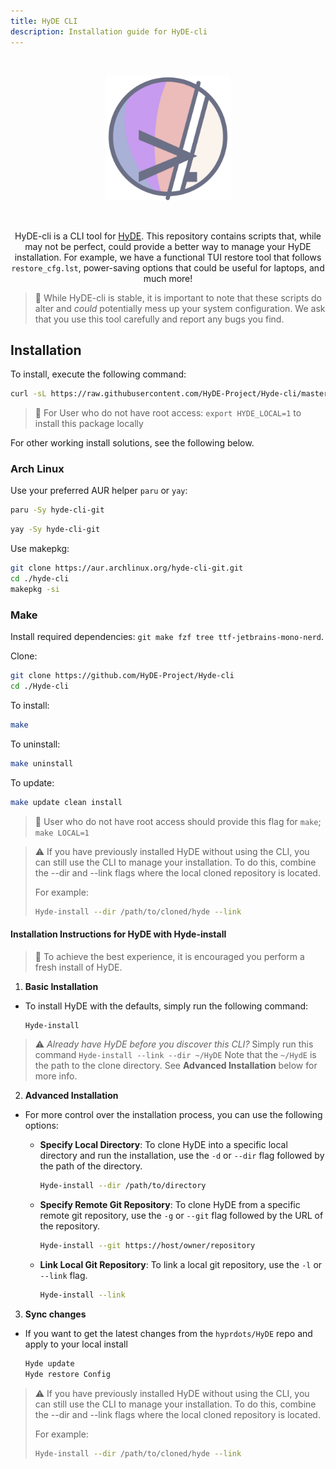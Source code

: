 ```yaml
---
title: HyDE CLI
description: Installation guide for HyDE-cli
---
```


<div align="center">
  <br>

![hyde_cli_banner](../../../../assets/hyde-cli.png)

<style type="text/css">
    img {
        width: 200px;
    }
</style>

<br/>

HyDE-cli is a CLI tool for [HyDE](https://github.com/prasanthrangan/hyprdots).
This repository contains scripts that, while may not be perfect, could provide a better way to manage your HyDE installation.
For example, we have a functional TUI restore tool that follows `restore_cfg.lst`, power-saving options that could be useful for laptops, and much more!

</div>

> 🚨 While HyDE-cli is stable, it is important to note that these scripts do alter and _could_ potentially mess up your system configuration.
> We ask that you use this tool carefully and report any bugs you find.

## Installation

To install, execute the following command:

```sh
curl -sL https://raw.githubusercontent.com/HyDE-Project/Hyde-cli/master/install.sh | bash
```

> 📢 For User who do not have root access:
> `export HYDE_LOCAL=1` to install this package locally

For other working install solutions, see the following below.

### Arch Linux

Use your preferred AUR helper `paru` or `yay`:

```sh
paru -Sy hyde-cli-git
```

```sh
yay -Sy hyde-cli-git
```

Use makepkg:

```sh
git clone https://aur.archlinux.org/hyde-cli-git.git
cd ./hyde-cli
makepkg -si
```

### Make

Install required dependencies: `git make fzf tree ttf-jetbrains-mono-nerd`.

Clone:

```sh
git clone https://github.com/HyDE-Project/Hyde-cli
cd ./Hyde-cli
```

To install:

```sh
make
```

To uninstall:

```sh
make uninstall
```

To update:

```sh
make update clean install
```

> 📢 User who do not have root access should provide this flag for `make`; `make LOCAL=1`

> ⚠️ If you have previously installed HyDE without using the CLI, you can still use the CLI to manage your installation.
> To do this, combine the --dir and --link flags where the local cloned repository is located.
>
> For example:
>
> ```sh
> Hyde-install --dir /path/to/cloned/hyde --link
> ```

#### Installation Instructions for HyDE with Hyde-install

> 📢 To achieve the best experience, it is encouraged you perform a fresh install of HyDE.

1. **Basic Installation**

- To install HyDE with the defaults, simply run the following command:

  ```sh
  Hyde-install
  ```

> ⚠️ _Already have HyDE before you discover this CLI?_
> Simply run this command
> `Hyde-install --link --dir ~/HyDE`
> Note that the `~/HydE` is the path to the clone directory.
> See **Advanced Installation** below for more info.

2. **Advanced Installation**

- For more control over the installation process, you can use the following options:

  - **Specify Local Directory**: To clone HyDE into a specific local directory and run the installation, use the `-d` or `--dir` flag followed by the path of the directory.

    ```sh
    Hyde-install --dir /path/to/directory
    ```

  - **Specify Remote Git Repository**: To clone HyDE from a specific remote git repository, use the `-g` or `--git` flag followed by the URL of the repository.

    ```sh
    Hyde-install --git https://host/owner/repository
    ```

  - **Link Local Git Repository**: To link a local git repository, use the `-l` or `--link` flag.

    ```sh
    Hyde-install --link
    ```

3. **Sync changes**

- If you want to get the latest changes from the `hyprdots/HyDE` repo and apply to your local install

  ```sh
  Hyde update
  Hyde restore Config
  ```

> ⚠️ If you have previously installed HyDE without using the CLI, you can still use the CLI to manage your installation.
> To do this, combine the --dir and --link flags where the local cloned repository is located.
>
> For example:
>
> ```sh
> Hyde-install --dir /path/to/cloned/hyde --link
> ```
